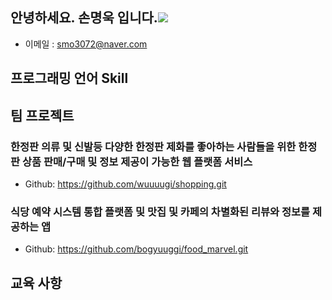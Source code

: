 ## 안녕하세요. 손명욱 입니다.<img src="https://img.shields.io/badge/Scss-green?style=flat&logo=Sass&logoColor=CC6699"/>

-  이메일 : smo3072@naver.com
  

##  프로그래밍 언어 Skill

## 팀 프로젝트

###  한정판 의류 및 신발등 다양한 한정판 제화를 좋아하는 사람들을 위한 한정판 상품 판매/구매 및 정보 제공이 가능한 웹 플랫폼 서비스
- Github: https://github.com/wuuuugi/shopping.git

###  식당 예약 시스템 통합 플랫폼 및 맛집 및 카페의 차별화된 리뷰와 정보를 제공하는 앱
- Github: https://github.com/bogyuuggi/food_marvel.git
  
##  교육 사항


